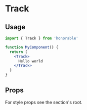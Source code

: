 # Track

## Usage

```jsx
import { Track } from 'honorable'

function MyComponent() {
  return (
    <Track>
      Hello world
    </Track>
  )
}
```

## Props

For style props see the section's root.
